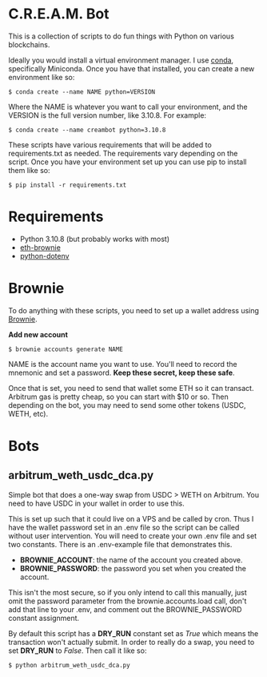 # C.R.E.A.M. Bot
This is a collection of scripts to do fun things with Python on various blockchains.

Ideally you would install a virtual environment manager. I use [conda](https://docs.conda.io/projects/conda/en/latest/user-guide/install/index.html), specifically Miniconda. Once you have that installed, you can create a new environment like so:

`$ conda create --name NAME python=VERSION`

Where the NAME is whatever you want to call your environment, and the VERSION is the full version number, like 3.10.8. For example:

`$ conda create --name creambot python=3.10.8`

These scripts have various requirements that will be added to requirements.txt as needed. The requirements vary depending on the script. Once you have your environment set up you can use pip to install them like so:

`$ pip install -r requirements.txt`

# Requirements
- Python 3.10.8 (but probably works with most)
- [eth-brownie](https://pypi.org/project/eth-brownie/)
- [python-dotenv](https://pypi.org/project/python-dotenv/)

# Brownie
To do anything with these scripts, you need to set up a wallet address using [Brownie](https://eth-brownie.readthedocs.io/en/stable/).

**Add new account**

`$ brownie accounts generate NAME` 

NAME is the account name you want to use.
You'll need to record the mnemonic and set a password. **Keep these secret, keep these safe**.

Once that is set, you need to send that wallet some ETH so it can transact. Arbitrum gas is pretty cheap, so you can start with $10 or so. Then depending on the bot, you may need to send some other tokens (USDC, WETH, etc).

# Bots
## arbitrum_weth_usdc_dca.py

Simple bot that does a one-way swap from USDC > WETH on Arbitrum. You need to have USDC in your wallet in order to use this.

This is set up such that it could live on a VPS and be called by cron. Thus I have the wallet password set in an .env file so the script can be called without user intervention. You will need to create your own .env file and set two constants. There is an .env-example file that demonstrates this.

- **BROWNIE_ACCOUNT**: the name of the account you created above.
- **BROWNIE_PASSWORD**: the password you set when you created the account.

This isn't the most secure, so if you only intend to call this manually, just omit the password parameter from the brownie.accounts.load call, don't add that line to your .env, and comment out the BROWNIE_PASSWORD constant assignment.

By default this script has a **DRY_RUN** constant set as *True* which means the transaction won't actually submit. In order to really do a swap, you need to set **DRY_RUN** to *False*. Then call it like so:

`$ python arbitrum_weth_usdc_dca.py`